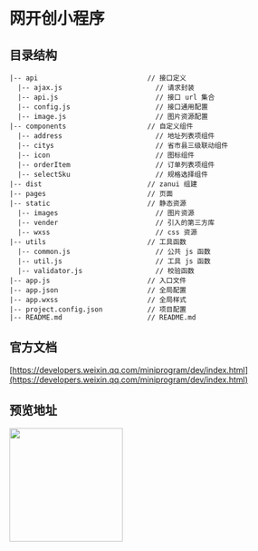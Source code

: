 # 网开创小程序

## 目录结构

```
|-- api                           // 接口定义
  |-- ajax.js                       // 请求封装
  |-- api.js                        // 接口 url 集合
  |-- config.js                     // 接口通用配置
  |-- image.js                      // 图片资源配置
|-- components                    // 自定义组件
  |-- address                       // 地址列表项组件
  |-- citys                         // 省市县三级联动组件
  |-- icon                          // 图标组件
  |-- orderItem                     // 订单列表项组件
  |-- selectSku                     // 规格选择组件
|-- dist                          // zanui 组建
|-- pages                         // 页面
|-- static                        // 静态资源
  |-- images                        // 图片资源
  |-- vender                        // 引入的第三方库
  |-- wxss                          // css 资源
|-- utils                         // 工具函数
  |-- common.js                     // 公共 js 函数
  |-- util.js                       // 工具 js 函数
  |-- validator.js                  // 校验函数
|-- app.js                        // 入口文件
|-- app.json                      // 全局配置
|-- app.wxss                      // 全局样式
|-- project.config.json           // 项目配置
|-- README.md                     // README.md
```

## 官方文档

[https://developers.weixin.qq.com/miniprogram/dev/index.html](https://developers.weixin.qq.com/miniprogram/dev/index.html)


## 预览地址

<img src="http://version.wx.wygoo.com/applet.jpg" width="200">